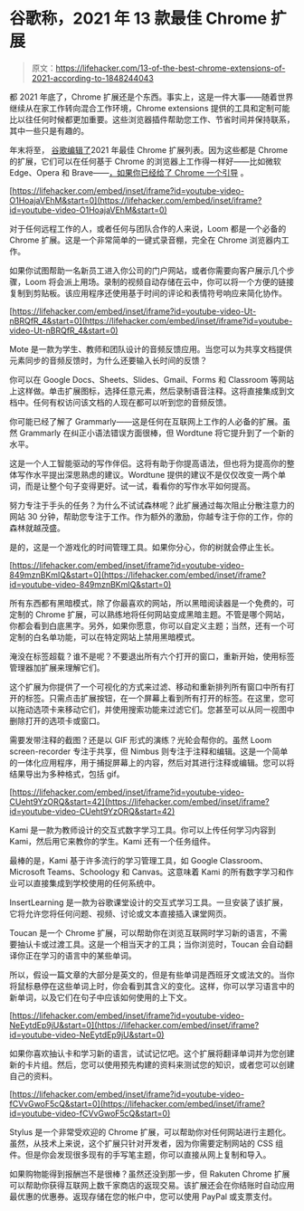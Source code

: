 # 谷歌称，2021 年 13 款最佳 Chrome 扩展

> 原文：<https://lifehacker.com/13-of-the-best-chrome-extensions-of-2021-according-to-1848244043>

都 2021 年底了，Chrome 扩展还是个东西。事实上，这是一件大事——随着世界继续从在家工作转向混合工作环境，Chrome extensions 提供的工具和定制可能比以往任何时候都更加重要。这些浏览器插件帮助您工作、节省时间并保持联系，其中一些只是有趣的。

年末将至， [谷歌编辑了](https://blog.google/products/chrome/our-favorite-chrome-extensions-2021/)2021 年最佳 Chrome 扩展列表。因为这些都是 Chrome 的扩展，它们可以在任何基于 Chrome 的浏览器上工作得一样好——比如微软 Edge、Opera 和 Brave——[，如果你已经给了 Chrome 一个引导](https://gizmodo.com/why-you-should-ditch-google-chrome-for-microsoft-edge-1846567979) 。

 [https://lifehacker.com/embed/inset/iframe?id=youtube-video-O1HoajaVEhM&start=0](https://lifehacker.com/embed/inset/iframe?id=youtube-video-O1HoajaVEhM&start=0) 

对于任何远程工作的人，或者任何与团队合作的人来说，Loom 都是一个必备的 Chrome 扩展。这是一个非常简单的一键式录音棚，完全在 Chrome 浏览器内工作。

如果你试图帮助一名新员工进入你公司的门户网站，或者你需要向客户展示几个步骤，Loom 将会派上用场。录制的视频自动存储在云中，你可以将一个方便的链接复制到剪贴板。该应用程序还使用基于时间的评论和表情符号响应来简化协作。

 [https://lifehacker.com/embed/inset/iframe?id=youtube-video-Ut-nBRQfR_4&start=0](https://lifehacker.com/embed/inset/iframe?id=youtube-video-Ut-nBRQfR_4&start=0) 

Mote 是一款为学生、教师和团队设计的音频反馈应用。当您可以为共享文档提供元素同步的音频反馈时，为什么还要输入长时间的反馈？

你可以在 Google Docs、Sheets、Slides、Gmail、Forms 和 Classroom 等网站上这样做。单击扩展图标，选择任意元素，然后录制语音注释。这将直接集成到文档中。任何有权访问该文档的人现在都可以听到您的音频反馈。

你可能已经了解了 Grammarly——这是任何在互联网上工作的人必备的扩展。虽然 Grammarly 在纠正小语法错误方面很棒，但 Wordtune 将它提升到了一个新的水平。

这是一个人工智能驱动的写作伴侣。这将有助于你提高语法，但也将为提高你的整体写作水平提出深思熟虑的建议。Wordtune 提供的建议不是仅仅改变一两个单词，而是让整个句子变得更好。试一试，看看你的写作水平如何提高。

努力专注于手头的任务？为什么不试试森林呢？此扩展通过每次阻止分散注意力的网站 30 分钟，帮助您专注于工作。作为额外的激励，你越专注于你的工作，你的森林就越茂盛。

是的，这是一个游戏化的时间管理工具。如果你分心，你的树就会停止生长。

 [https://lifehacker.com/embed/inset/iframe?id=youtube-video-849mznBKmIQ&start=0](https://lifehacker.com/embed/inset/iframe?id=youtube-video-849mznBKmIQ&start=0) 

所有东西都有黑暗模式，除了你最喜欢的网站，所以黑暗阅读器是一个免费的，可定制的 Chrome 扩展，可以熟练地将任何网站变成黑暗主题。不管是哪个网站，你都会看到白底黑字。另外，如果你愿意，你可以自定义主题；当然，还有一个可定制的白名单功能，可以在特定网站上禁用黑暗模式。

淹没在标签超载？谁不是呢？不要退出所有六个打开的窗口，重新开始，使用标签管理器加扩展来理解它们。

这个扩展为你提供了一个可视化的方式来过滤、移动和重新排列所有窗口中所有打开的标签。只需点击扩展按钮，在一个屏幕上看到所有打开的标签。在这里，您可以拖动选项卡来移动它们，并使用搜索功能来过滤它们。您甚至可以从同一视图中删除打开的选项卡或窗口。

需要发带注释的截图？还是以 GIF 形式的演练？光轮会帮你的。虽然 Loom screen-recorder 专注于共享，但 Nimbus 则专注于注释和编辑。这是一个简单的一体化应用程序，用于捕捉屏幕上的内容，然后对其进行注释或编辑。您可以将结果导出为多种格式，包括 gif。

 [https://lifehacker.com/embed/inset/iframe?id=youtube-video-CUeht9YzORQ&start=42](https://lifehacker.com/embed/inset/iframe?id=youtube-video-CUeht9YzORQ&start=42) 

Kami 是一款为教师设计的交互式数字学习工具。你可以上传任何学习内容到 Kami，然后用它来教你的学生。Kami 还有一个任务组件。

最棒的是，Kami 基于许多流行的学习管理工具，如 Google Classroom、Microsoft Teams、Schoology 和 Canvas。这意味着 Kami 的所有数字学习和作业可以直接集成到学校使用的任何系统中。

InsertLearning 是一款为谷歌课堂设计的交互式学习工具。一旦安装了该扩展，它将允许您将任何问题、视频、讨论或文本直接插入课堂网页。

Toucan 是一个 Chrome 扩展，可以帮助你在浏览互联网时学习新的语言，不需要抽认卡或过渡工具。这是一个相当天才的工具；当你浏览时，Toucan 会自动翻译你正在学习的语言中的某些单词。

所以，假设一篇文章的大部分是英文的，但是有些单词是西班牙文或法文的。当你将鼠标悬停在这些单词上时，你会看到其含义的变化。这样，你可以学习语言中的新单词，以及它们在句子中应该如何使用的上下文。

 [https://lifehacker.com/embed/inset/iframe?id=youtube-video-NeEytdEp9jU&start=0](https://lifehacker.com/embed/inset/iframe?id=youtube-video-NeEytdEp9jU&start=0) 

如果你喜欢抽认卡和学习新的语言，试试记忆吧。这个扩展将翻译单词并为您创建新的卡片组。然后，您可以使用预先构建的资料来测试您的知识，或者您可以创建自己的资料。

 [https://lifehacker.com/embed/inset/iframe?id=youtube-video-fCVvGwoF5cQ&start=0](https://lifehacker.com/embed/inset/iframe?id=youtube-video-fCVvGwoF5cQ&start=0) 

Stylus 是一个非常受欢迎的 Chrome 扩展，可以帮助你对任何网站进行主题化。虽然，从技术上来说，这个扩展只针对开发者，因为你需要定制网站的 CSS 组件。但是你会发现很多现有的手写笔主题，你可以直接从网上复制和导入。

如果购物能得到报酬岂不是很棒？虽然还没到那一步，但 Rakuten Chrome 扩展可以帮助你获得互联网上数千家商店的返现交易。该扩展还会在你结账时自动应用最优惠的优惠券。返现存储在您的帐户中，您可以使用 PayPal 或支票支付。